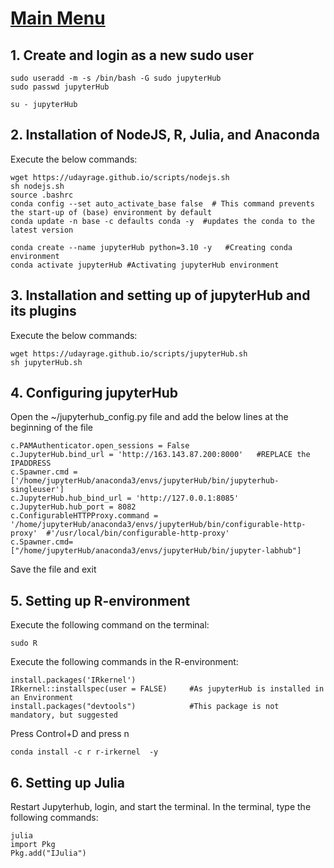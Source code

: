 # [Main Menu](index.html)

## 1. Create and login as a new sudo user

    sudo useradd -m -s /bin/bash -G sudo jupyterHub
    sudo passwd jupyterHub

    su - jupyterHub

## 2. Installation of NodeJS, R, Julia, and Anaconda
Execute the below commands:

    wget https://udayrage.github.io/scripts/nodejs.sh
    sh nodejs.sh
    source .bashrc
    conda config --set auto_activate_base false  # This command prevents the start-up of (base) environment by default
    conda update -n base -c defaults conda -y  #updates the conda to the latest version

    conda create --name jupyterHub python=3.10 -y   #Creating conda environment
    conda activate jupyterHub #Activating jupyterHub environment


## 3. Installation and setting up of jupyterHub and its plugins 
Execute the below commands:

    wget https://udayrage.github.io/scripts/jupyterHub.sh
    sh jupyterHub.sh
 
## 4. Configuring jupyterHub
Open the ~/jupyterhub_config.py file and add the below lines at the beginning of the file

    c.PAMAuthenticator.open_sessions = False
    c.JupyterHub.bind_url = 'http://163.143.87.200:8000'   #REPLACE the IPADDRESS
    c.Spawner.cmd = ['/home/jupyterHub/anaconda3/envs/jupyterHub/bin/jupyterhub-singleuser']
    c.JupyterHub.hub_bind_url = 'http://127.0.0.1:8085'
    c.JupyterHub.hub_port = 8082
    c.ConfigurableHTTPProxy.command = '/home/jupyterHub/anaconda3/envs/jupyterHub/bin/configurable-http-proxy'  #'/usr/local/bin/configurable-http-proxy'
    c.Spawner.cmd=["/home/jupyterHub/anaconda3/envs/jupyterHub/bin/jupyter-labhub"]

Save the file and exit
    
## 5. Setting up R-environment
Execute the following command on the terminal:

    sudo R

Execute the following commands in the R-environment:
    
    install.packages('IRkernel')
    IRkernel::installspec(user = FALSE)     #As jupyterHub is installed in an Environment   
    install.packages("devtools")            #This package is not mandatory, but suggested

Press Control+D and press n 

    conda install -c r r-irkernel  -y    
    

## 6. Setting up Julia
Restart Jupyterhub, login, and start the terminal. In the terminal, type the following commands:

    julia
    import Pkg
    Pkg.add("IJulia")

 